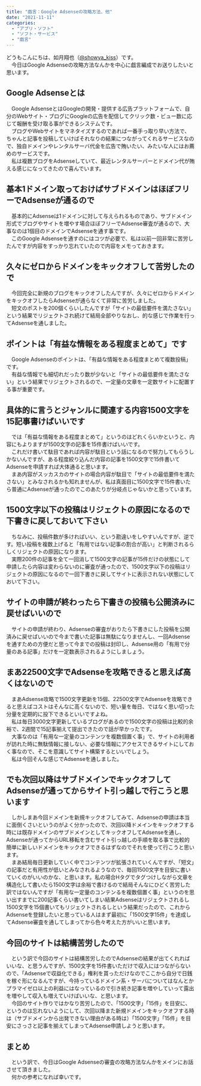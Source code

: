 ```yaml
---
title: "戯言：Google Adsenseの攻略方法、他"
date: "2021-11-11"
categories: 
  - "アプリ・ソフト"
  - "ソフト・サービス"
  - "戯言"
---
```


どうもこんにちは、如月翔也（[@showya\_kiss](http://twitter.com/showya_kiss)）です。  
　今日はGoogle Adsenseの攻略方法なんかを中心に戯言編成でお送りしたいと思います。  

## Google Adsenseとは

　Google AdsenseとはGoogleの開発・提供する広告プラットフォームで、自分のWebサイト・ブログにGoogleの広告を配信してクリック数・ビュー数に応じて報酬を受け取る事ができるシステムです。  
　ブログやWebサイトをマネタイズするのであれば一番手っ取り早い方法で、ちゃんと記事を投稿していけばそれなりの結果につながってくれるサービスなので、独自ドメインやレンタルサーバ代金を広告で賄いたい、みたいな人にはお薦めのサービスです。  
　私は複数ブログをAdsenseしていて、最近レンタルサーバーとドメイン代が賄える感じになってきたので喜んでいます。  

## 基本1ドメイン取っておけばサブドメインはほぼフリーでAdsenseが通るので

　基本的にAdsenseは1ドメインに対して与えられるものであり、サブドメイン形式でブログやサイトを増やす場合ほぼフリーでAdsense審査が通るので、大事なのは1個目のドメインでAdsenseを通す事です。  
　このGoogle Adsenseを通すのにはコツが必要で、私は以前一回非常に苦労したんですが内容をすっかり忘れていたので内容をメモっておきます。  

## 久々にゼロからドメインをキックオフして苦労したので

　今回完全に新規のブログをキックオフしたんですが、久々にゼロからドメインをキックオフしたらAdsenseが通らなくて非常に苦労しました。  
　短文のポストを200個くらいしたんですが「サイトの最低要件を満たさない」という結果でリジェクトされ続けて結局全部やりなおし、的な感じで作業を行ってAdsenseを通しました。  

## ポイントは「有益な情報をある程度まとめて」です

　Google Adsenseのポイントは、「有益な情報をある程度まとめて複数投稿」です。  
　有益な情報でも細切れだったり数が少ないと「サイトの最低要件を満たさない」という結果でリジェクトされるので、一定量の文章を一定数サイトに配置する事が重要です。  

## 具体的に言うとジャンルに関連する内容1500文字を15記事書けばいいです

　では「有益な情報をある程度まとめて」というのはどれくらいかというと、内容にもよりますが1500文字の記事を15件書けばいいです。  
　これだけ書いて駄目であれば内容が駄目という話になるので努力してもらうしかないんですが、ある程度絞り込んだ内容の記事を1500文字で15件書いてAdsenseを申請すれば大体通ると思います。  
　まあ内容がスッカスカのサイトの場合内容が駄目で「サイトの最低要件を満たさない」とみなされるかも知れませんが、私は真面目に1500文字で15件書いたら普通にAdsenseが通ったのでこのあたりが分岐点じゃないかと思っています。  

## 1500文字以下の投稿はリジェクトの原因になるので下書きに戻しておいて下さい

　ちなみに、投稿件数が多ければいい、という勘違いをしやすいんですが、逆です。短い投稿を複数上げると「有用ではない記事の割合が高い」と判断されるらしくリジェクトの原因になります。  
　実際200件の記事を全て一回消して1500文字の記事が15件だけの状態にして申請したら内容は変わらないのに審査が通ったので、1500文字以下の投稿はリジェクトの原因になるので一回下書きに戻してサイトに表示されない状態にしておいて下さい。  

## サイトの申請が終わったら下書きの投稿も公開済みに戻せばいいので

　サイトの申請が終わり、Adsenseの審査がおりたら下書きにした投稿を公開済みに戻せばいいので今まで書いた記事は無駄になりませんし、一回Adsenseを通すための方便だと思って今までの投稿は封印し、Adsense用の「有用で分量のある記事」だけを一定数表示されるようにしましょう。  

## まあ22500文字でAdsenseを攻略できると思えば高くはないので

　まあAdsense攻略で1500文字更新を15個、22500文字でAdsenseを攻略できると思えばコストはそんなに高くないので、短い量を毎日、ではなく思い切った分量を定期的に投下できるといいですよね。  
　私は毎日3000文字更新しているブログがあるので1500文字の投稿は比較的余裕で、2週間で15記事揃えて提出できたので話が早かったです。  
　大事なのは「有用な一定量のコンテンツを複数個置く事」で、サイトの利用者が訪れた時に無駄情報に接しない、必要な情報にアクセスできるサイトにしておく事なので、そこを意識してサイト構築するといいでしょう。  
　私は今回そんな感じでAdsenseを通しました。  

## でも次回以降はサブドメインでキックオフしてAdsenseが通ってからサイト引っ越しで行こうと思います

　しかしまあ今回ドメインを新規キックオフしてみて、Adsenseの申請は本当に面倒くさいというのがよく分かったので、次回以降ドメインをキックオフする時には既存ドメインのサブドメインとしてキックオフしてAdsenseを通し、Adsenseが通ってからURL移転を含むサイト引っ越しの手順を取る事で比較的簡単に新しいドメインをキックオフできるはずなのでそれを使って行こうと思います。  
　まあ結局毎日更新していく中でコンテンツが拡張されていくんですが、「短文」の記事だと有用性が低いとみなされるようなので、毎回1500文字を目安に書いていくのがいいのかな、と思います。私の場合Hタグでタグつけしながら文章を構造化して書いたら1500文字は余裕で書けるので結局そんなにひどく苦労した訳ではないんですが「有用な一定量のコンテンるを複数個置く事」というのを思い出すまでに200記事くらい書いてしまい結果Adsenseはリジェクトされるし1500文字を15個書いてもリジェクトされるしという結果だったので、これからAdsenseを登録したいと思っている人はまず最初に「1500文字15件」を達成してAdsense審査を通してしまってから色々考えた方がいいと思います。

## 今回のサイトは結構苦労したので

　という訳で今回のサイトは結構苦労したのでAdsenseの結果が出てくれればいいな、と思うんですが、1500文字を15件書いただけで収入にはつながらないので、「Adsenseで収益化できる」権利を貰っただけなのでここから自分で日銭を稼ぐ形になるんですが、今持っているドメイン系・サーバについてはなんとかプラマイゼロ以上の利益にはなっているので引き続き記事を増やしていって露出を増やして収入も増えていけばいいな、と思います。  
　今回のサイト作りではかなり苦労したので、「1500文字」「15件」を目安に、というのは忘れないようにして、次回以降また新規ドメインをキックオフする時は（サブドメインから出発できない理由がある時は）「1500文字」「15件」を目安にさっさと記事を揃えてしまってAdsense申請しようと思います。  

## まとめ

　という訳で、今日はGoogle Adsenseの審査の攻略方法なんかをメインにお話させて頂きました。  
　何かの参考になれば幸いです。

